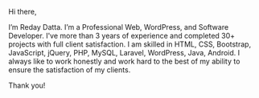 Hi there, 

I’m Reday Datta. I’m a Professional Web, WordPress, and Software Developer. I've more than 3 years of experience and completed 30+ projects with full client satisfaction. I am skilled in HTML, CSS, Bootstrap, JavaScript, jQuery, PHP, MySQL, Laravel, WordPress, Java, Android. I always like to work honestly and work hard to the best of my ability to ensure the satisfaction of my clients. 

Thank you!
